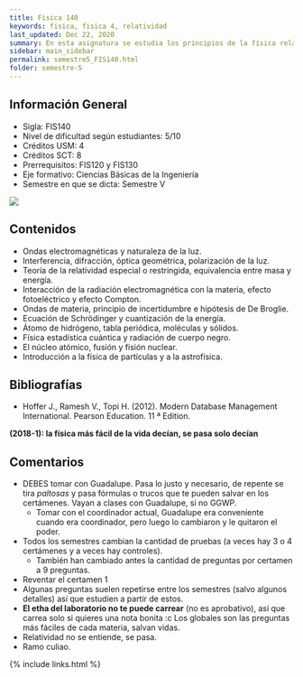 ```yaml
---
title: Fisica 140
keywords: fisica, fisica 4, relatividad
last_updated: Dec 22, 2020
summary: En esta asignatura se estudia los principios de la física relacionados con la propagación de ondas electromagnéticas, la teoría de la relatividad especial o restringida, la física estadística y la física cuántica, a nivel básico con aplicaciones relevantes a la ingeniería. El estudiante profundiza las habilidades de aplicar las leyes físicas, resolver problemas y realizar experimentos a este nivel. 
sidebar: main_sidebar
permalink: semestre5_FIS140.html
folder: semestre-5
---
```


## Información General
* Sigla: FIS140
* Nivel de dificultad según estudiantes: 5/10
* Créditos USM: 4
* Créditos SCT: 8
* Prerrequisitos: FIS120 y FIS130
* Eje formativo: Ciencias Básicas de la Ingeniería
* Semestre en que se dicta: Semestre V
<img id="right-img" src="{{ site.baseurl }}/images/semestre-5/fis140.jpg">

## Contenidos
* Ondas electromagnéticas y naturaleza de la luz. 
* Interferencia, difracción, óptica geométrica, polarización de la luz. 
* Teoría de la relatividad especial o restringida, equivalencia entre masa y energía. 
* Interacción de la radiación electromagnética con la materia, efecto fotoeléctrico y efecto Compton. 
* Ondas de materia, principio de incertidumbre e hipótesis de De Broglie. 
* Ecuación de Schrödinger y cuantización de la energía. 
* Átomo de hidrógeno, tabla periódica, moléculas y sólidos. 
* Física estadística cuántica y radiación de cuerpo negro. 
* El núcleo atómico, fusión y fisión nuclear. 
* Introducción a la física de partículas y a la astrofísica. 

## Bibliografías
* Hoffer J., Ramesh V., Topi H. (2012). Modern Database Management International. Pearson Education. 11 ª Edition.


**(2018-1): la física más fácil de la vida decían, se pasa solo decían**

## Comentarios
* DEBES tomar con Guadalupe. Pasa lo justo y necesario, de repente se tira _paltosas_ y pasa fórmulas o trucos que te pueden salvar en los certámenes. Vayan a clases con Guadalupe, si no GGWP.
    * Tomar con el coordinador actual, Guadalupe era conveniente cuando era coordinador, pero luego lo cambiaron y le quitaron el poder.
* Todos los semestres cambian la cantidad de pruebas (a veces hay 3 o 4 certámenes y a veces hay controles).
    * También han cambiado antes la cantidad de preguntas por certamen a 9 preguntas.
* Reventar el certamen 1
* Algunas preguntas suelen repetirse entre los semestres (salvo algunos detalles) así que estudien a partir de estos.
* __El etha del laboratorio no te puede carrear__ (no es aprobativo), así que carrea solo si quieres una nota bonita :c Los globales son las preguntas más fáciles de cada materia, salvan vidas.
* Relatividad no se entiende, se pasa.
* Ramo culiao.



{% include links.html %}
